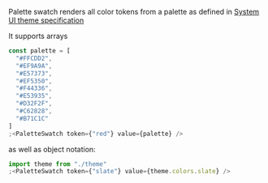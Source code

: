 Palette swatch renders all color tokens from a palette as defined in [System UI theme specification](https://system-ui.com/theme/)

It supports arrays

```jsx harmony
const palette = [
  "#FFCDD2",
  "#EF9A9A",
  "#E57373",
  "#EF5350",
  "#F44336",
  "#E53935",
  "#D32F2F",
  "#C62828",
  "#B71C1C"
]
;<PaletteSwatch token={"red"} value={palette} />
```

as well as object notation:

```jsx harmony
import theme from "./theme"
;<PaletteSwatch token={"slate"} value={theme.colors.slate} />
```
